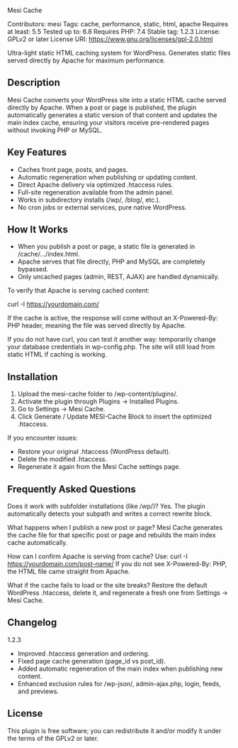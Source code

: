 Mesi Cache

Contributors: mesi
Tags: cache, performance, static, html, apache
Requires at least: 5.5
Tested up to: 6.8
Requires PHP: 7.4
Stable tag: 1.2.3
License: GPLv2 or later
License URI: https://www.gnu.org/licenses/gpl-2.0.html

Ultra-light static HTML caching system for WordPress.
Generates static files served directly by Apache for maximum performance.

Description
-----------
Mesi Cache converts your WordPress site into a static HTML cache served directly by Apache.
When a post or page is published, the plugin automatically generates a static version of that content and updates the main index cache,
ensuring your visitors receive pre-rendered pages without invoking PHP or MySQL.

Key Features
------------
- Caches front page, posts, and pages.
- Automatic regeneration when publishing or updating content.
- Direct Apache delivery via optimized .htaccess rules.
- Full-site regeneration available from the admin panel.
- Works in subdirectory installs (/wp/, /blog/, etc.).
- No cron jobs or external services, pure native WordPress.

How It Works
------------
- When you publish a post or page, a static file is generated in /cache/.../index.html.
- Apache serves that file directly, PHP and MySQL are completely bypassed.
- Only uncached pages (admin, REST, AJAX) are handled dynamically.

To verify that Apache is serving cached content:

curl -I https://yourdomain.com/

If the cache is active, the response will come without an X-Powered-By: PHP header,
meaning the file was served directly by Apache.

If you do not have curl, you can test it another way:
temporarily change your database credentials in wp-config.php.
The site will still load from static HTML if caching is working.

Installation
------------
1. Upload the mesi-cache folder to /wp-content/plugins/.
2. Activate the plugin through Plugins → Installed Plugins.
3. Go to Settings → Mesi Cache.
4. Click Generate / Update MESI-Cache Block to insert the optimized .htaccess.

If you encounter issues:
- Restore your original .htaccess (WordPress default).
- Delete the modified .htaccess.
- Regenerate it again from the Mesi Cache settings page.

Frequently Asked Questions
---------------------------
Does it work with subfolder installations (like /wp/)?
Yes. The plugin automatically detects your subpath and writes a correct rewrite block.

What happens when I publish a new post or page?
Mesi Cache generates the cache file for that specific post or page and rebuilds the main index cache automatically.

How can I confirm Apache is serving from cache?
Use:
curl -I https://yourdomain.com/post-name/
If you do not see X-Powered-By: PHP, the HTML file came straight from Apache.

What if the cache fails to load or the site breaks?
Restore the default WordPress .htaccess, delete it, and regenerate a fresh one from Settings → Mesi Cache.

Changelog
---------
1.2.3
- Improved .htaccess generation and ordering.
- Fixed page cache generation (page_id vs post_id).
- Added automatic regeneration of the main index when publishing new content.
- Enhanced exclusion rules for /wp-json/, admin-ajax.php, login, feeds, and previews.

License
-------
This plugin is free software; you can redistribute it and/or modify it under the terms of the GPLv2 or later.
